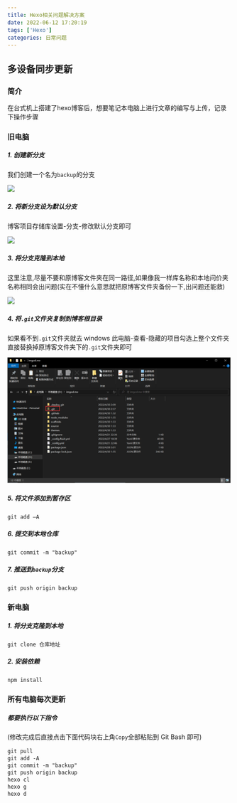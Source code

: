 ```yaml
---
title: Hexo相关问题解决方案
date: 2022-06-12 17:20:19
tags: ['Hexo']
categories: 日常问题
---
```


##  多设备同步更新

### 简介

在台式机上搭建了hexo博客后，想要笔记本电脑上进行文章的编写与上传，记录下操作步骤

### 旧电脑

##### 1. 创建新分支

我们创建一个名为`backup`的分支

![](assets/创建git分支.bmp)

##### 2. 将新分支设为默认分支

博客项目存储库设置-分支-修改默认分支即可

![](assets/默认分支.bmp)

##### 3. 将分支克隆到本地

这里注意,尽量不要和原博客文件夹在同一路径,如果像我一样库名称和本地问价夹名称相同会出问题(实在不懂什么意思就把原博客文件夹备份一下,出问题还能救)

![](assets/分支clone到本地.bmp)

##### 4.  将`.git`文件夹复制到博客根目录

如果看不到`.git`文件夹就去 windows 此电脑-查看-隐藏的项目勾选上整个文件夹直接替换掉原博客文件夹下的`.git`文件夹即可

![](assets/替换git文件.bmp)

##### 5. 将文件添加到暂存区

`git add –A`

##### 6. 提交到本地仓库

`git commit -m "backup"`

##### 7. 推送到`backup`分支

`git push origin backup`

### 新电脑

##### 1. 将分支克隆到本地

`git clone 仓库地址`

##### 2. 安装依赖

`npm install`

### 所有电脑每次更新

##### 都要执行以下指令

(修改完成后直接点击下面代码块右上角`Copy`全部粘贴到 Git Bash 即可)

```shell
git pull
git add -A
git commit -m "backup"
git push origin backup
hexo cl
hexo g
hexo d
```
